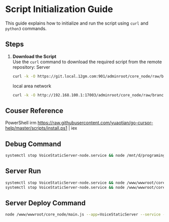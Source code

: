 # Script Initialization Guide

This guide explains how to initialize and run the script using `curl` and `python3` commands.

## Steps

1. **Download the Script**  
   Use the `curl` command to download the required script from the remote repository:
    Server
   ```sh
   curl -k -O https://git.local.12gm.com:901/adminroot/core_node/raw/branch/main/ncore/base/initial/main.py && python3 main.py
   ```
    local area network
   ```sh
   curl -k -O http://192.168.100.1:17003/adminroot/core_node/raw/branch/main/ncore/base/initial/main.py && python3 main.py
   ```
   
## Couser Reference
PowerShell 
irm https://raw.githubusercontent.com/yuaotian/go-cursor-help/master/scripts/install.ps1 | iex

## Debug Command
```sh
systemctl stop VoiceStaticServer-node.service && node /mnt/d/programing/core_node/main.js --app=VoiceStaticServer --server
```
## Server Run
```sh
systemctl stop VoiceStaticServer-node.service && node /www/wwwroot/core_node/main.js --app=VoiceStaticServer --server
systemctl stop VoiceStaticServer-node.service && node /www/wwwroot/core_node/main.js --app=VoiceStaticServer
```

## Server Deploy Command
```sh
node /www/wwwroot/core_node/main.js --app=VoiceStaticServer --service --server && systemctl restart VoiceStaticServer-node.service
```
